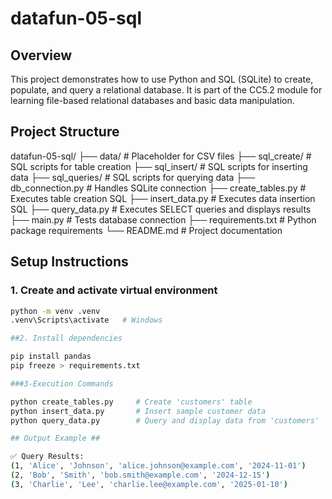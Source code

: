 # datafun-05-sql

## Overview
This project demonstrates how to use Python and SQL (SQLite) to create, populate, and query a relational database. It is part of the CC5.2 module for learning file-based relational databases and basic data manipulation.

## Project Structure
datafun-05-sql/
├── data/ # Placeholder for CSV files
├── sql_create/ # SQL scripts for table creation
├── sql_insert/ # SQL scripts for inserting data
├── sql_queries/ # SQL scripts for querying data
├── db_connection.py # Handles SQLite connection
├── create_tables.py # Executes table creation SQL
├── insert_data.py # Executes data insertion SQL
├── query_data.py # Executes SELECT queries and displays results
├── main.py # Tests database connection
├── requirements.txt # Python package requirements
└── README.md # Project documentation


## Setup Instructions

### 1. Create and activate virtual environment

```bash
python -m venv .venv
.venv\Scripts\activate   # Windows

##2. Install dependencies

pip install pandas
pip freeze > requirements.txt

###3-Execution Commands

python create_tables.py     # Create 'customers' table
python insert_data.py       # Insert sample customer data
python query_data.py        # Query and display data from 'customers'

## Output Example ##

✅ Query Results:
(1, 'Alice', 'Johnson', 'alice.johnson@example.com', '2024-11-01')
(2, 'Bob', 'Smith', 'bob.smith@example.com', '2024-12-15')
(3, 'Charlie', 'Lee', 'charlie.lee@example.com', '2025-01-10')
